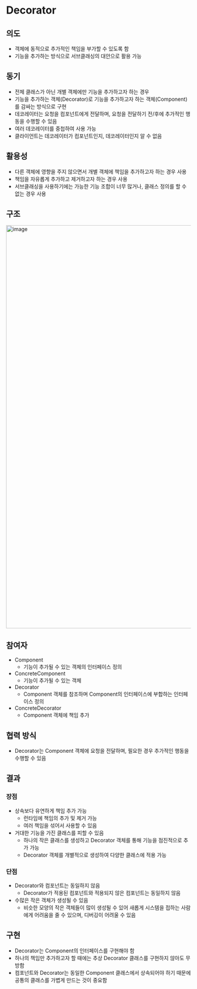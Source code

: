 # Decorator

## 의도

- 객체에 동적으로 추가적인 책임을 부가할 수 있도록 함
- 기능을 추가하는 방식으로 서브클래싱의 대안으로 활용 가능

## 동기

- 전체 클래스가 아닌 개별 객체에만 기능을 추가하고자 하는 경우
- 기능을 추가하는 객체(Decorator)로 기능을 추가하고자 하는 객체(Component)를 감싸는 방식으로 구현
- 데코레이터는 요청을 컴포넌트에게 전달하며, 요청을 전달하기 전/후에 추가적인 행동을 수행할 수 있음
- 여러 데코레이터를 중첩하여 사용 가능
- 클라이언트는 데코레이터가 컴포넌트인지, 데코레이터인지 알 수 없음

## 활용성

- 다른 객체에 영향을 주지 않으면서 개별 객체에 책임을 추가하고자 하는 경우 사용
- 책임을 자유롭게 추가하고 제거하고자 하는 경우 사용
- 서브클래싱을 사용하기에는 가능한 기능 조합이 너무 많거나, 클래스 정의를 할 수 없는 경우 사용

## 구조

<img width="1095" alt="image" src="https://github.com/user-attachments/assets/43c87c88-4289-46b6-92ef-e069fc9bebd0" />

## 참여자

- Component
  - 기능이 추가될 수 있는 객체의 인터페이스 정의
- ConcreteComponent
  - 기능이 추가될 수 있는 객체
- Decorator
  - Component 객체를 참조하며 Component의 인터페이스에 부합하는 인터페이스 정의
- ConcreteDecorator
  - Component 객체에 책임 추가

## 협력 방식

- Decorator는 Component 객체에 요청을 전달하며, 필요한 경우 추가적인 행동을 수행할 수 있음

## 결과

### 장점

- 상속보다 유연하게 책임 추가 가능
  - 런타임에 책임의 추가 및 제거 가능
  - 여러 책임을 섞어서 사용할 수 있음
- 거대한 기능을 가진 클래스를 피할 수 있음
  - 하나의 작은 클래스를 생성하고 Decorator 객체를 통해 기능을 점진적으로 추가 가능
  - Decorator 객체를 개별적으로 생성하여 다양한 클래스에 적용 가능

### 단점

- Decorator와 컴포넌트는 동일하지 않음
  - Decorator가 적용된 컴포넌트와 적용되지 않은 컴포넌트는 동일하지 않음
- 수많은 작은 객체가 생성될 수 있음
  - 비슷한 모양의 작은 객체들이 많이 생성될 수 있어 새롭게 시스템을 접하는 사람에게 어려움을 줄 수 있으며, 디버깅이 어려울 수 있음

## 구현

- Decorator는 Component의 인터페이스를 구현해야 함
- 하나의 책임만 추가하고자 할 때에는 추상 Decorator 클래스를 구현하지 않아도 무방함
- 컴포넌트와 Decorator는 동일한 Component 클래스에서 상속되어야 하기 때문에 공통의 클래스를 가볍게 만드는 것이 중요함
